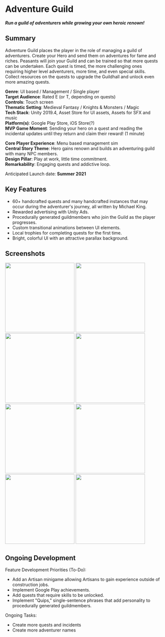# Adventure Guild 

***Run a guild of adventurers while growing your own heroic renown!***

## Summary
Adventure Guild places the player in the role of managing a guild of adventurers. Create your Hero and send them on adventures for fame and riches. Peasants will join your Guild and can be trained so that more quests can be undertaken. Each quest is timed, the more challenging ones requiring higher level adventurers, more time, and even special skills. Collect resources on the quests to upgrade the Guildhall and unlock even more amazing quests.

**Genre**: UI based / Management / Single player<br>
**Target Audience**: Rated E (or T, depending on quests)<br>
**Controls**: Touch screen<br>
**Thematic Setting**: Medieval Fantasy / Knights & Monsters / Magic<br>
**Tech Stack**: Unity 2019.4, Asset Store for UI assets, Assets for SFX and music<br>
**Platform(s)**: Google Play Store, iOS Store(?)<br>
**MVP Game Moment**: Sending your hero on a quest and reading the incidental updates until they return and claim their reward! (1 minute)

**Core Player Experience**: Menu based management sim<br>
**Central Story Theme**: Hero gains renown and builds an adventuring guild with many NPC members.<br>
**Design Pillar**: Play at work, little time commitment.<br>
**Remarkability**: Engaging quests and addictive loop.

Anticipated Launch date: **Summer 2021**

## Key Features

- 60+ handcrafted quests and many handcrafted instances that may occur during the adventurer's journey, all written by Michael King.
- Rewarded advertising with Unity Ads.
- Procedurally generated guildmembers who join the Guild as the player progresses.
- Custom transitional animations between UI elements.
- Local trophies for completing quests for the first time.
- Bright, colorful UI with an attractive parallax background.

## Screenshots

<image src="https://imgur.com/gfdUGWC.png" width="225"> <image src="https://imgur.com/sKtKBhV.png" width="225"> <image src="https://imgur.com/qBhlwav.png" width="225"> <image src="https://imgur.com/DasoS4k.png" width="225"> <image src="https://imgur.com/gMWt4zZ.png" width="225"> <image src="https://imgur.com/7IXqPKz.png" width="225"> <image src="https://imgur.com/N3Xtj2Y.png" width="225"> <image src="https://imgur.com/Eoq5xG1.png" width="225">

## Ongoing Development

Feature Development Priorities (To-Do):

 - Add an Artisan minigame allowing Artisans to gain experience outside of construction jobs.
 - Implement Google Play achievements.
 - Add quests that require skills to be unlocked.
 - Implement "Quips," single-sentence phrases that add personality to procedurally generated guildmembers.

Ongoing Tasks:

 - Create more quests and incidents
 - Create more adventurer names
